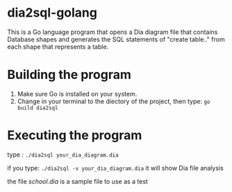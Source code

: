 # dia2sql-golang

This is a Go language program that opens a Dia diagram file that contains Database shapes and generates the SQL statements of "create table.." from each shape that represents a table.

# Building the program
1. Make sure Go is installed on your system.
1. Change in your terminal to the diectory of the project, then type:
`go build dia2sql`

# Executing the program
type :
`./dia2sql your_dia_diagram.dia`

if you type: `./dia2sql -v your_dia_diagram.dia` it will show Dia file analysis

the file _school.dia_ is a sample file to use as a test
